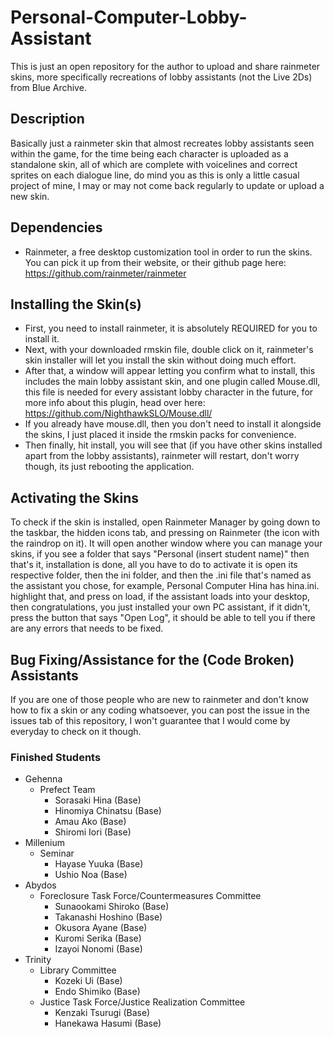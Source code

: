 # Personal-Computer-Lobby-Assistant
This is just an open repository for the author to upload and share rainmeter skins, more specifically recreations of lobby assistants (not the Live 2Ds) from Blue Archive.
## Description
Basically just a rainmeter skin that almost recreates lobby assistants seen within the game, for the time being each character is uploaded as a standalone skin, all of which are complete with voicelines and correct sprites on each dialogue line, do mind you as this is only a little casual project of mine, I may or may not come back regularly to update or upload a new skin.
## Dependencies
* Rainmeter, a free desktop customization tool in order to run the skins. You can pick it up from their website, or their github page here: https://github.com/rainmeter/rainmeter
## Installing the Skin(s)
* First, you need to install rainmeter, it is absolutely REQUIRED for you to install it.
* Next, with your downloaded rmskin file, double click on it, rainmeter's skin installer will let you install the skin without doing much effort.
* After that, a window will appear letting you confirm what to install, this includes the main lobby assistant skin, and one plugin called Mouse.dll, this file is needed for every assistant lobby character in the future, for more info about this plugin, head over here: https://github.com/NighthawkSLO/Mouse.dll/
* If you already have mouse.dll, then you don't need to install it alongside the skins, I just placed it inside the rmskin packs for convenience.
* Then finally, hit install, you will see that (if you have other skins installed apart from the lobby assistants), rainmeter will restart, don't worry though, its just rebooting the application.
## Activating the Skins
To check if the skin is installed, open Rainmeter Manager by going down to the taskbar, the hidden icons tab, and pressing on Rainmeter (the icon with the raindrop on it). It will open another window where you can manage your skins, if you see a folder that says "Personal (insert student name)" then that's it, installation is done, all you have to do to activate it is open its respective folder, then the ini folder, and then the .ini file that's named as the assistant you chose, for example, Personal Computer Hina has hina.ini. highlight that, and press on load, if the assistant loads into your desktop, then congratulations, you just installed your own PC assistant, if it didn't, press the button that says "Open Log", it should be able to tell you if there are any errors that needs to be fixed.
## Bug Fixing/Assistance for the (Code Broken) Assistants
If you are one of those people who are new to rainmeter and don't know how to fix a skin or any coding whatsoever, you can post the issue in the issues tab of this repository, I won't guarantee that I would come by everyday to check on it though.
### Finished Students
* Gehenna
  * Prefect Team
    * Sorasaki Hina (Base)
    * Hinomiya Chinatsu (Base)
    * Amau Ako (Base)
    * Shiromi Iori (Base)
* Millenium
  * Seminar
    * Hayase Yuuka (Base)
    * Ushio Noa (Base)
* Abydos
  * Foreclosure Task Force/Countermeasures Committee
    * Sunaookami Shiroko (Base)
    * Takanashi Hoshino (Base)
    * Okusora Ayane (Base)
    * Kuromi Serika (Base)
    * Izayoi Nonomi (Base)
* Trinity
  * Library Committee
    * Kozeki Ui (Base)
    * Endo Shimiko (Base)
  * Justice Task Force/Justice Realization Committee
    * Kenzaki Tsurugi (Base)
    * Hanekawa Hasumi (Base)
